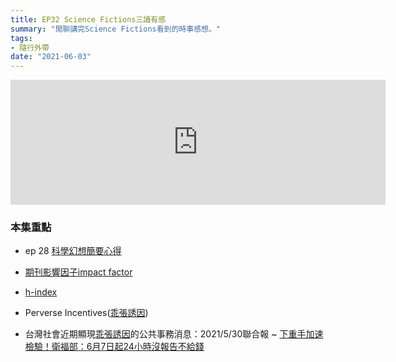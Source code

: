 ```yaml
---
title: EP32 Science Fictions三讀有感
summary: "閒聊講完Science Fictions看到的時事感想。"
tags:
- 隨行外帶
date: "2021-06-03"
---
```


<iframe src="https://anchor.fm/opensci-cafe/embed/episodes/EP32-Science-Fictions-e123pp0" height="200px" width="600px" frameborder="0" scrolling="no"></iframe>

### 本集重點

- ep 28 [科學幻想簡要心得](https://open-cafe.netlify.app/project/ep028/)

- [期刊影響因子impact factor](https://zh.wikipedia.org/wiki/%E5%BD%B1%E5%93%8D%E5%9B%A0%E5%AD%90)

- [h-index](https://zh.wikipedia.org/wiki/H%E6%8C%87%E6%95%B0)

- Perverse Incentives([乖張誘因](https://en.wikipedia.org/wiki/Perverse_incentive))

- 台灣社會近期顯現[乖張誘因](https://en.wikipedia.org/wiki/Perverse_incentive)的公共事務消息：2021/5/30聯合報 ~ [下重手加速檢驗！衛福部：6月7日起24小時沒報告不給錢](https://udn.com/news/story/122173/5496247)


